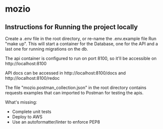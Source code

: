 # mozio

## Instructions for Running the project locally

Create a .env file in the root directory, or re-name the .env.example file
Run "make up". This will start a container for the Database, one for the API and a last one for running migrations on the db.

The api container is configured to run on port 8100, so it'll be accessible on http://localhost:8100

API docs can be accessed in http://localhost:8100/docs and http://localhost:8100/redoc

The file "mozio.postman_collection.json" in the root directory contains requests examples that can imported to Postman for testing the apis.


What's missing:
- Complete unit tests
- Deploy to AWS
- Use an autoformatter/linter to enforce PEP8